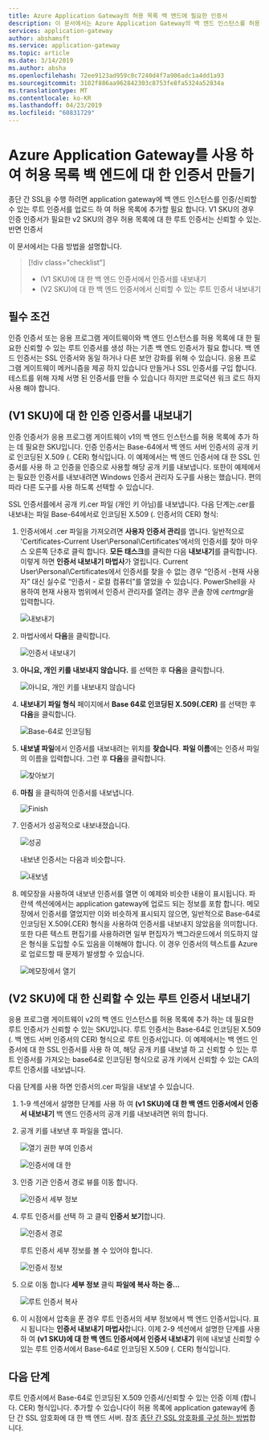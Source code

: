 ```yaml
---
title: Azure Application Gateway의 허용 목록 백 엔드에 필요한 인증서
description: 이 문서에서는 Azure Application Gateway의 백 엔드 인스턴스를 허용 목록에 필요한 인증 인증서를 신뢰할 수 있는 루트 인증서는 SSL 인증서를 변환할 수 하는 방법의 예제를 제공 합니다.
services: application-gateway
author: abshamsft
ms.service: application-gateway
ms.topic: article
ms.date: 3/14/2019
ms.author: absha
ms.openlocfilehash: 72ee9123ad959c0c7240d4f7a906adc1a4dd1a93
ms.sourcegitcommit: 3102f886aa962842303c8753fe8fa5324a52834a
ms.translationtype: MT
ms.contentlocale: ko-KR
ms.lasthandoff: 04/23/2019
ms.locfileid: "60831729"
---
```

# <a name="create-certificates-for-whitelisting-backend-with-azure-application-gateway"></a>Azure Application Gateway를 사용 하 여 허용 목록 백 엔드에 대 한 인증서 만들기

종단 간 SSL을 수행 하려면 application gateway에 백 엔드 인스턴스를 인증/신뢰할 수 있는 루트 인증서를 업로드 하 여 허용 목록에 추가할 필요 합니다. V1 SKU의 경우 인증 인증서가 필요한 v2 SKU의 경우 허용 목록에 대 한 루트 인증서는 신뢰할 수 있는. 반면 인증서

이 문서에서는 다음 방법을 설명합니다.

> [!div class="checklist"]
>
> - (V1 SKU)에 대 한 백 엔드 인증서에서 인증서를 내보내기
> - (V2 SKU)에 대 한 백 엔드 인증서에서 신뢰할 수 있는 루트 인증서 내보내기

## <a name="prerequisites"></a>필수 조건

인증 인증서 또는 응용 프로그램 게이트웨이와 백 엔드 인스턴스를 허용 목록에 대 한 필요한 신뢰할 수 있는 루트 인증서를 생성 하는 기존 백 엔드 인증서가 필요 합니다. 백 엔드 인증서는 SSL 인증서와 동일 하거나 다른 보안 강화를 위해 수 있습니다. 응용 프로그램 게이트웨이 메커니즘을 제공 하지 있습니다 만들거나 SSL 인증서를 구입 합니다. 테스트를 위해 자체 서명 된 인증서를 만들 수 있습니다 하지만 프로덕션 워크 로드 하지 사용 해야 합니다. 

## <a name="export-authentication-certificate-for-v1-sku"></a>(V1 SKU)에 대 한 인증 인증서를 내보내기

인증 인증서가 응용 프로그램 게이트웨이 v1의 백 엔드 인스턴스를 허용 목록에 추가 하는 데 필요한 SKU입니다. 인증 인증서는 Base-64에서 백 엔드 서버 인증서의 공개 키로 인코딩된 X.509 (. CER) 형식입니다. 이 예제에서는 백 엔드 인증서에 대 한 SSL 인증서를 사용 하 고 인증을 인증으로 사용할 해당 공개 키를 내보냅니다. 또한이 예제에서는 필요한 인증서를 내보내려면 Windows 인증서 관리자 도구를 사용는 했습니다. 편의 따라 다른 도구를 사용 하도록 선택할 수 있습니다.

SSL 인증서를에서 공개 키.cer 파일 (개인 키 아님)를 내보냅니다. 다음 단계는.cer를 내보내는 파일 Base-64에서로 인코딩된 X.509 (. 인증서의 CER) 형식:

1. 인증서에서 .cer 파일을 가져오려면 **사용자 인증서 관리**를 엽니다. 일반적으로 'Certificates-Current User\Personal\Certificates'에서의 인증서를 찾아 마우스 오른쪽 단추로 클릭 합니다. **모든 태스크**를 클릭한 다음 **내보내기**를 클릭합니다. 이렇게 하면 **인증서 내보내기 마법사**가 열립니다. Current User\Personal\Certificates에서 인증서를 찾을 수 없는 경우 “인증서 -현재 사용자” 대신 실수로 “인증서 - 로컬 컴퓨터”를 열었을 수 있습니다. PowerShell을 사용하여 현재 사용자 범위에서 인증서 관리자를 열려는 경우 콘솔 창에 *certmgr*을 입력합니다.

   ![내보내기](./media/certificates-for-backend-authentication/export.png)

2. 마법사에서 **다음**을 클릭합니다.

   ![인증서 내보내기](./media/certificates-for-backend-authentication/exportwizard.png)

3. **아니요, 개인 키를 내보내지 않습니다.** 를 선택한 후 **다음**을 클릭합니다.

   ![아니요, 개인 키를 내보내지 않습니다](./media/certificates-for-backend-authentication/notprivatekey.png)

4. **내보내기 파일 형식** 페이지에서 **Base 64로 인코딩된 X.509(.CER)** 를 선택한 후 **다음**을 클릭합니다.

   ![Base-64로 인코딩됨](./media/certificates-for-backend-authentication/base64.png)

5. **내보낼 파일**에서 인증서를 내보내려는 위치를 **찾습니다**. **파일 이름**에는 인증서 파일의 이름을 입력합니다. 그런 후 **다음**을 클릭합니다.

   ![찾아보기](./media/certificates-for-backend-authentication/browse.png)

6. **마침** 을 클릭하여 인증서를 내보냅니다.

   ![Finish](./media/certificates-for-backend-authentication/finish.png)

7. 인증서가 성공적으로 내보내졌습니다.

   ![성공](./media/certificates-for-backend-authentication/success.png)

   내보낸 인증서는 다음과 비슷합니다.

   ![내보냄](./media/certificates-for-backend-authentication/exported.png)

8. 메모장을 사용하여 내보낸 인증서를 열면 이 예제와 비슷한 내용이 표시됩니다. 파란색 섹션에에서는 application gateway에 업로드 되는 정보를 포함 합니다. 메모장에서 인증서를 열었지만 이와 비슷하게 표시되지 않으면, 일반적으로 Base-64로 인코딩된 X.509(.CER) 형식을 사용하여 인증서를 내보내지 않았음을 의미합니다. 또한 다른 텍스트 편집기를 사용하려면 일부 편집자가 백그라운드에서 의도하지 않은 형식을 도입할 수도 있음을 이해해야 합니다. 이 경우 인증서의 텍스트를 Azure로 업로드할 때 문제가 발생할 수 있습니다.

   ![메모장에서 열기](./media/certificates-for-backend-authentication/format.png)

## <a name="export-trusted-root-certificate-for-v2-sku"></a>(V2 SKU)에 대 한 신뢰할 수 있는 루트 인증서 내보내기

응용 프로그램 게이트웨이 v2의 백 엔드 인스턴스를 허용 목록에 추가 하는 데 필요한 루트 인증서가 신뢰할 수 있는 SKU입니다. 루트 인증서는 Base-64로 인코딩된 X.509 (. 백 엔드 서버 인증서의 CER) 형식으로 루트 인증서입니다. 이 예제에서는 백 엔드 인증서에 대 한 SSL 인증서를 사용 하 여, 해당 공개 키를 내보낼 하 고 신뢰할 수 있는 루트 인증서를 가져오는 base64로 인코딩된 형식으로 공개 키에서 신뢰할 수 있는 CA의 루트 인증서를 내보냅니다. 

다음 단계를 사용 하면 인증서의.cer 파일을 내보낼 수 있습니다.

1. 1-9 섹션에서 설명한 단계를 사용 하 여 **(v1 SKU)에 대 한 백 엔드 인증서에서 인증서 내보내기** 백 엔드 인증서의 공개 키를 내보내려면 위의 합니다.

2. 공개 키를 내보낸 후 파일을 엽니다.

   ![열기 권한 부여 인증서](./media/certificates-for-backend-authentication/openAuthcert.png)

   ![인증서에 대 한](./media/certificates-for-backend-authentication/general.png)

3. 인증 기관 인증서 경로 뷰를 이동 합니다.

   ![인증서 세부 정보](./media/certificates-for-backend-authentication/certdetails.png)

4. 루트 인증서를 선택 하 고 클릭 **인증서 보기**합니다.

   ![인증서 경로](./media/certificates-for-backend-authentication/rootcert.png)

   루트 인증서 세부 정보를 볼 수 있어야 합니다.

   ![인증서 정보](./media/certificates-for-backend-authentication/rootcertdetails.png)

5. 으로 이동 합니다 **세부 정보** 클릭 **파일에 복사 하는 중...**

   ![루트 인증서 복사](./media/certificates-for-backend-authentication/rootcertcopytofile.png)

6. 이 시점에서 압축을 푼 경우 루트 인증서의 세부 정보에서 백 엔드 인증서입니다. 표시 됩니다는 **인증서 내보내기 마법사**합니다. 이제 2-9 섹션에서 설명한 단계를 사용 하 여 **(v1 SKU)에 대 한 백 엔드 인증서에서 인증서 내보내기** 위에 내보낼 신뢰할 수 있는 루트 인증서에서 Base-64로 인코딩된 X.509 (. CER) 형식입니다.

## <a name="next-steps"></a>다음 단계

루트 인증서에서 Base-64로 인코딩된 X.509 인증서/신뢰할 수 있는 인증 이제 (합니다. CER) 형식입니다. 추가할 수 있습니다이 허용 목록에 application gateway에 종단 간 SSL 암호화에 대 한 백 엔드 서버. 참조 [종단 간 SSL 암호화를 구성 하는 방법](https://docs.microsoft.com/azure/application-gateway/application-gateway-end-to-end-ssl-powershell)합니다.